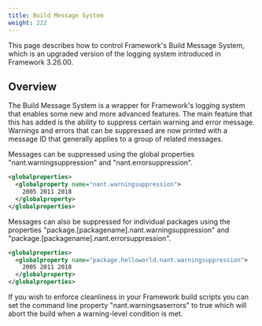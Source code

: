 ```yaml
---
title: Build Message System
weight: 222
---
```


This page describes how to control Framework&#39;s Build Message System,
which is an upgraded version of the logging system introduced in Framework 3.26.00.

<a name="overview"></a>
## Overview ##

The Build Message System is a wrapper for Framework&#39;s logging system that enables some new and more advanced features.
The main feature that this has added is the ability to suppress certain warning and error message.
Warnings and errors that can be suppressed are now printed with a message ID that generally applies to a group of related messages.

Messages can be suppressed using the global properties &quot;nant.warningsuppression&quot; and &quot;nant.errorsuppression&quot;.


```xml
<globalproperties>
  <globalproperty name="nant.warningsuppression">
    2005 2011 2018
  </globalproperty>
</globalproperties>
```
Messages can also be suppressed for individual packages using the properties
&quot;package.[packagename].nant.warningsuppression&quot; and &quot;package.[packagename].nant.errorsuppression&quot;.


```xml
<globalproperties>
  <globalproperty name="package.helloworld.nant.warningsuppression">
    2005 2011 2018
  </globalproperty>
</globalproperties>
```
If you wish to enforce cleanliness in your Framework build scripts you can set the command line property &quot;nant.warningsaserrors&quot; to true which will abort the build when a warning-level condition is met.

